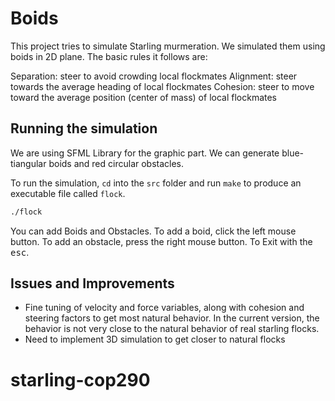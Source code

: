 # Boids

This project tries to simulate Starling murmeration. We simulated them using boids in 2D plane. The basic rules it follows are:

   Separation: steer to avoid crowding local flockmates
   Alignment: steer towards the average heading of local flockmates
   Cohesion: steer to move toward the average position (center of mass) of local flockmates

## Running the simulation
We are using SFML Library for the graphic part. We can generate blue-tiangular boids and red circular obstacles. 

To run the simulation, `cd` into the `src` folder and run `make` to produce an executable file called `flock`.

```bash
./flock
```

You can add Boids and Obstacles. To add a boid, click the left mouse button. To add an obstacle, press the right mouse button.
To Exit with the <kbd>esc</kbd>.

## Issues and Improvements
- Fine tuning of velocity and force variables, along with cohesion and steering factors to get most natural behavior. In the current version, the behavior is not very close to the natural behavior of real starling flocks.
- Need to implement 3D simulation to get closer to natural flocks

# starling-cop290
